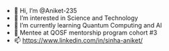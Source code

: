 - 👋 Hi, I’m @Aniket-235
- 👀 I’m interested in Science and Technology
- 🌱 I’m currently learning Quantum Computing and AI
- 💞️ Mentee at QOSF mentorship program cohort #3
- 📫 https://www.linkedin.com/in/sinha-aniket/

<!---
Aniket-235/Aniket-235 is a ✨ special ✨ repository because its `README.md` (this file) appears on your GitHub profile.
You can click the Preview link to take a look at your changes.
--->
